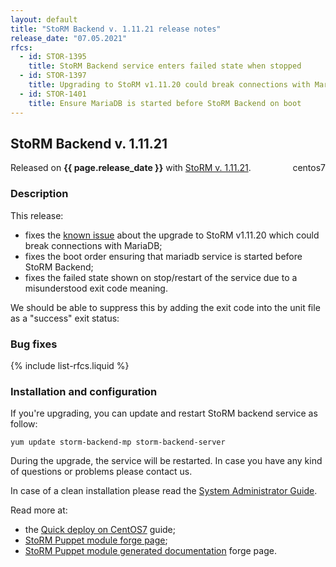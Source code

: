 ```yaml
---
layout: default
title: "StoRM Backend v. 1.11.21 release notes"
release_date: "07.05.2021"
rfcs:
  - id: STOR-1395
    title: StoRM Backend service enters failed state when stopped
  - id: STOR-1397
    title: Upgrading to StoRM v1.11.20 could break connections with MariaDB
  - id: STOR-1401
    title: Ensure MariaDB is started before StoRM Backend on boot
---
```


## StoRM Backend v. 1.11.21

Released on **{{ page.release_date }}** with [StoRM v. 1.11.21][release-notes].
<span style="float: right; margin-left: 8px;" class="label label-info">centos7</span>

### Description

This release:

* fixes the [known issue][known-issue-post] about the upgrade to StoRM v1.11.20 which could break connections with MariaDB;
* fixes the boot order ensuring that mariadb service is started before StoRM Backend;
* fixes the failed state shown on stop/restart of the service due to a misunderstood exit code meaning.

We should be able to suppress this by adding the exit code into the unit file as a "success" exit status:

### Bug fixes

{% include list-rfcs.liquid %}

### Installation and configuration

If you're upgrading, you can update and restart StoRM backend service as follow:

```
yum update storm-backend-mp storm-backend-server
```

During the upgrade, the service will be restarted.
In case you have any kind of questions or problems please contact us.

In case of a clean installation please read the [System Administrator Guide][storm-sysadmin-guide].

Read more at:
* the [Quick deploy on CentOS7][quickdeploy] guide;
* [StoRM Puppet module forge page][stormpuppetmodule];
* [StoRM Puppet module generated documentation][stormpuppetmoduledoc] forge page.


[release-notes]: {{site.baseurl}}/release-notes/StoRM-v1.11.21.html
[storm-sysadmin-guide]: {{site.baseurl}}/documentation/sysadmin-guide/1.11.21
[quickdeploy]: {{site.baseurl}}/documentation/documentation/sysadmin-guide/1.11.21/quick-deployments/centos7/index.html
[stormpuppetmodule]: https://forge.puppet.com/cnafsd/storm
[stormpuppetmoduledoc]: https://italiangrid.github.io/storm-puppet-module/

[known-issue-post]: {{site.baseurl}}/2021/04/30/storm-v1.11.20-known-issue.html